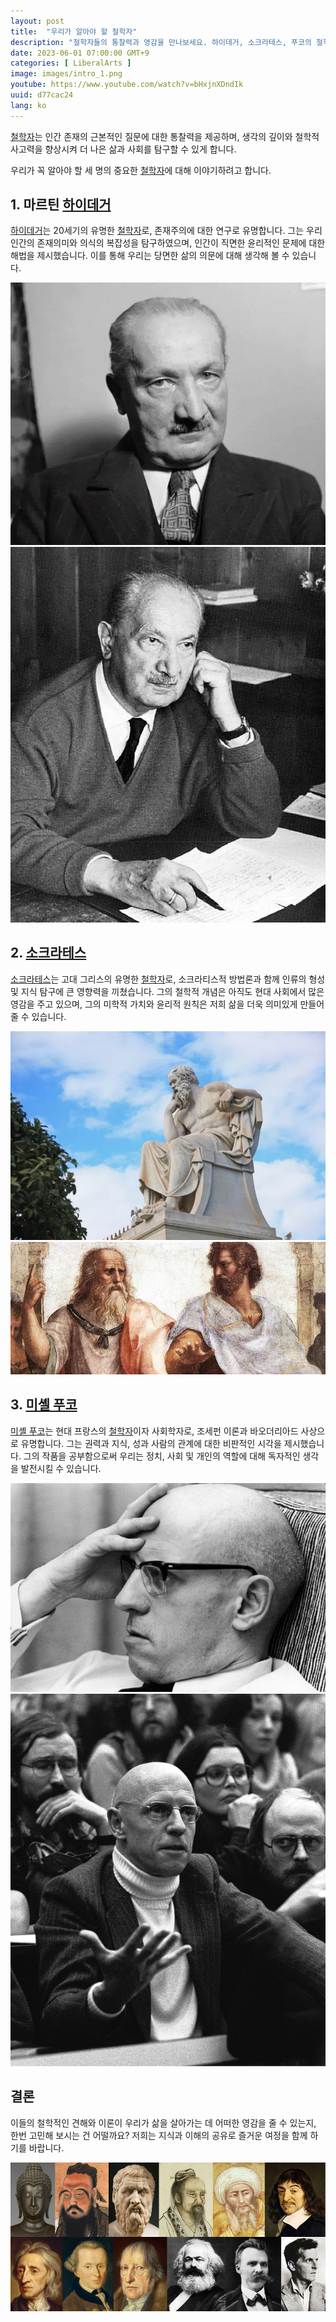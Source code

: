 ```yaml
---
layout: post
title:  "우리가 알아야 할 철학자"
description: "철학자들의 통찰력과 영감을 만나보세요. 하이데거, 소크라테스, 푸코의 철학적인 견해를 탐구하며 더 나은 삶과 사회를 고민해보세요. #철학자 #통찰력 #인간삶 #철학적사고 #영감"
date: 2023-06-01 07:00:00 GMT+9
categories: [ LiberalArts ]
image: images/intro_1.png
youtube: https://www.youtube.com/watch?v=bHxjnXDndIk
uuid: d77cac24
lang: ko
---
```


[철학자][topic]는 인간 존재의 근본적인 질문에 대한 통찰력을 제공하며,
생각의 깊이와 철학적 사고력을 향상시켜 더 나은 삶과 사회를 탐구할 수 있게 합니다.

우리가 꼭 알아야 할 세 명의 중요한 [철학자][topic]에 대해 이야기하려고 합니다.

## 1. 마르틴 [하이데거][main1]

[하이데거][main1]는 20세기의 유명한 [철학자][topic]로, 존재주의에 대한 연구로 유명합니다.
그는 우리 인간의 존재의미와 의식의 복잡성을 탐구하였으며,
인간이 직면한 윤리적인 문제에 대한 해법을 제시했습니다.
이를 통해 우리는 당면한 삶의 의문에 대해 생각해 볼 수 있습니다.

![하이데거](images/1_1.webp)
![하이데거](images/1_2.jpg)

## 2. [소크라테스][main2]

[소크라테스][main2]는 고대 그리스의 유명한 [철학자][topic]로, 소크라티스적 방법론과
함께 인류의 형성 및 지식 탐구에 큰 영향력을 끼쳤습니다.
그의 철학적 개념은 아직도 현대 사회에서 많은 영감을 주고 있으며,
그의 미학적 가치와 윤리적 원칙은 저희 삶을 더욱 의미있게 만들어 줄 수 있습니다.

![소크라테스](images/2_1.jpg)
![소크라테스](images/2_2.jpg)

## 3. [미셸 푸코][main3]

[미셸 푸코][main3]는 현대 프랑스의 [철학자][topic]이자 사회학자로, 조세펀 이론과 바오더리아드 사상으로 유명합니다. 그는 권력과 지식, 성과 사람의 관계에 대한 비판적인 시각을 제시했습니다. 그의 작품을 공부함으로써 우리는 정치, 사회 및 개인의 역할에 대해 독자적인 생각을 발전시킬 수 있습니다.

![미셸 푸코](images/3_1.jpg)
![미셸 푸코](images/3_2.jpg)

## 결론

이들의 철학적인 견해와 이론이 우리가 삶을 살아가는 데 어떠한 영감을 줄 수 있는지, 한번 고민해 보시는 건 어떨까요? 저희는 지식과 이해의 공유로 즐거운 여정을 함께 하기를 바랍니다.

![철학자](images/con_1.webp)


[topic]: https://www.google.com/search?q=철학자
[main1]: https://www.google.com/search?q=하이데거
[main2]: https://www.google.com/search?q=소크라테스
[main3]: https://www.google.com/search?q=미셸푸코